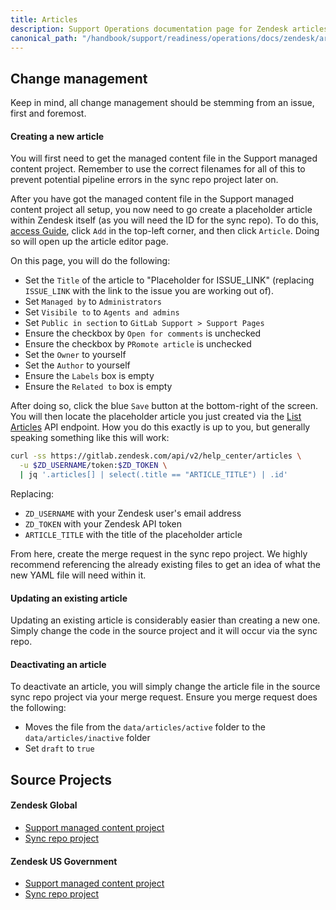 ```yaml
---
title: Articles
description: Support Operations documentation page for Zendesk articles
canonical_path: "/handbook/support/readiness/operations/docs/zendesk/articles"
---
```


## Change management

Keep in mind, all change management should be stemming from an issue, first and
foremost.

#### Creating a new article

You will first need to get the managed content file in the Support managed
content project. Remember to use the correct filenames for all of this to
prevent potential pipeline errors in the sync repo project later on.

After you have got the managed content file in the Support managed content
project all setup, you now need to go create a placeholder article within
Zendesk itself (as you will need the ID for the sync repo). To do this,
[access Guide](../guide#accessing-zendesk-guide), click `Add` in the top-left
corner, and then click `Article`. Doing so will open up the article editor page.

On this page, you will do the following:

- Set the `Title` of the article to "Placeholder for ISSUE_LINK" (replacing
  `ISSUE_LINK` with the link to the issue you are working out of).
- Set `Managed by` to `Administrators`
- Set `Visibile to` to `Agents and admins`
- Set `Public in section` to `GitLab Support > Support Pages`
- Ensure the checkbox by `Open for comments` is unchecked
- Ensure the checkbox by `PRomote article` is unchecked
- Set the `Owner` to yourself
- Set the `Author` to yourself
- Ensure the `Labels` box is empty
- Ensure the `Related to` box is empty

After doing so, click the blue `Save` button at the bottom-right of the screen.
You will then locate the placeholder article you just created via the
[List Articles](https://developer.zendesk.com/api-reference/help_center/help-center-api/articles/#list-articles)
API endpoint. How you do this exactly is up to you, but generally speaking
something like this will work:

```bash
curl -ss https://gitlab.zendesk.com/api/v2/help_center/articles \
  -u $ZD_USERNAME/token:$ZD_TOKEN \
  | jq '.articles[] | select(.title == "ARTICLE_TITLE") | .id'
```

Replacing:

- `ZD_USERNAME` with your Zendesk user's email address
- `ZD_TOKEN` with your Zendesk API token
- `ARTICLE_TITLE` with the title of the placeholder article

From here, create the merge request in the sync repo project. We highly
recommend referencing the already existing files to get an idea of what the new
YAML file will need within it.

#### Updating an existing article

Updating an existing article is considerably easier than creating a new one.
Simply change the code in the source project and it will occur via the
sync repo.

#### Deactivating an article

To deactivate an article, you will simply change the article file in the source
sync repo project via your merge request. Ensure you merge request does the
following:

- Moves the file from the `data/articles/active` folder to the
  `data/articles/inactive` folder
- Set `draft` to `true`

## Source Projects

#### Zendesk Global

- [Support managed content project](https://gitlab.com/gitlab-com/support/support-pages)
- [Sync repo project](https://gitlab.com/gitlab-support-readiness/zendesk-global/articles)

#### Zendesk US Government

- [Support managed content project](https://gitlab.com/gitlab-com/support/support-pages)
- [Sync repo project](https://gitlab.com/gitlab-support-readiness/zendesk-us-government/articles)
